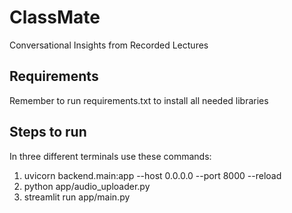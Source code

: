 # ClassMate
Conversational Insights from Recorded Lectures

## Requirements
Remember to run requirements.txt to install all needed libraries

## Steps to run
In three different terminals use these commands: 

1. uvicorn backend.main:app --host 0.0.0.0 --port 8000 --reload
2. python app/audio_uploader.py
3. streamlit run app/main.py
